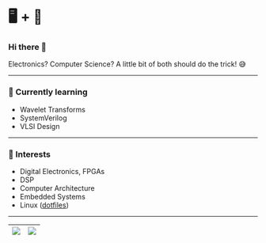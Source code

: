 # :desktop_computer: + :penguin:

### Hi there 👋

Electronics? Computer Science? A little bit of both should do the trick! :sweat_smile:

---

### :seedling: Currently learning

* Wavelet Transforms
* SystemVerilog
* VLSI Design

---

### :telescope: Interests

* Digital Electronics, FPGAs
* DSP
* Computer Architecture
* Embedded Systems
* Linux ([dotfiles](https://github.com/CodePurble/dots))

---

| <a href="https://github.com/anuraghazra/github-readme-stats"><img align="center" src="https://github-readme-stats.vercel.app/api?username=CodePurble&count_private=true&show_icons=true&theme=onedark" /></a> | <a href="https://github.com/anuraghazra/github-readme-stats"><img align="center" src="https://github-readme-stats.vercel.app/api/top-langs/?username=CodePurble&layout=compact&show_icons=true&theme=onedark" /></a> |
|-------------|-------------|
